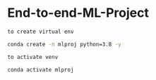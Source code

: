 # End-to-end-ML-Project
```bash
to create virtual env

conda create -n mlproj python=3.8 -y

to activate venv

conda activate mlproj
```